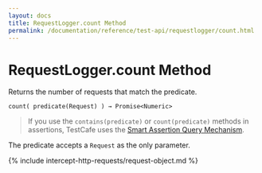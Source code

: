 ```yaml
---
layout: docs
title: RequestLogger.count Method
permalink: /documentation/reference/test-api/requestlogger/count.html
---
```

# RequestLogger.count Method

Returns the number of requests that match the predicate.

```text
count( predicate(Request) ) → Promise<Numeric>
```

> If you use the `contains(predicate)` or `count(predicate)` methods in assertions, TestCafe uses the [Smart Assertion Query Mechanism](../../../guides/basic-guides/assert.md#smart-assertion-query-mechanis).

The predicate accepts a `Request` as the only parameter.

{% include intercept-http-requests/request-object.md %}